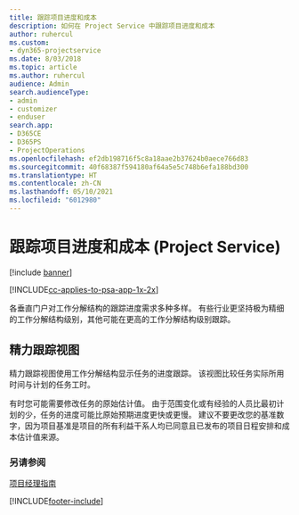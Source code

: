 ```yaml
---
title: 跟踪项目进度和成本
description: 如何在 Project Service 中跟踪项目进度和成本
author: ruhercul
ms.custom:
- dyn365-projectservice
ms.date: 8/03/2018
ms.topic: article
ms.author: ruhercul
audience: Admin
search.audienceType:
- admin
- customizer
- enduser
search.app:
- D365CE
- D365PS
- ProjectOperations
ms.openlocfilehash: ef2db198716f5c8a18aae2b37624b0aece766d83
ms.sourcegitcommit: 40f68387f594180af64a5e5c748b6efa188bd300
ms.translationtype: HT
ms.contentlocale: zh-CN
ms.lasthandoff: 05/10/2021
ms.locfileid: "6012980"
---
```

# <a name="track-project-progress-and-cost-project-service"></a>跟踪项目进度和成本 (Project Service)

[!include [banner](../includes/psa-now-project-operations.md)]

[!INCLUDE[cc-applies-to-psa-app-1x-2x](../includes/cc-applies-to-psa-app-1x-2x.md)]

各垂直门户对工作分解结构的跟踪进度需求多种多样。 有些行业更坚持极为精细的工作分解结构级别，其他可能在更高的工作分解结构级别跟踪。  
  
## <a name="effort-tracking-view"></a>精力跟踪视图  
精力跟踪视图使用工作分解结构显示任务的进度跟踪。 该视图比较任务实际所用时间与计划的任务工时。  
  
有时您可能需要修改任务的原始估计值。 由于范围变化或有经验的人员比最初计划的少，任务的进度可能比原始预期进度更快或更慢。 建议不要更改您的基准数字，因为项目基准是项目的所有利益干系人均已同意且已发布的项目日程安排和成本估计值来源。  
  
### <a name="see-also"></a>另请参阅  
 [项目经理指南](../psa/project-manager-guide.md)


[!INCLUDE[footer-include](../includes/footer-banner.md)]